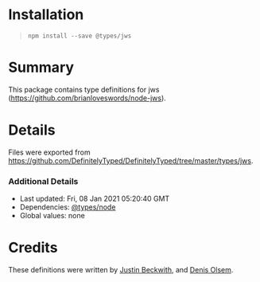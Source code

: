 # Installation
> `npm install --save @types/jws`

# Summary
This package contains type definitions for jws (https://github.com/brianloveswords/node-jws).

# Details
Files were exported from https://github.com/DefinitelyTyped/DefinitelyTyped/tree/master/types/jws.

### Additional Details
 * Last updated: Fri, 08 Jan 2021 05:20:40 GMT
 * Dependencies: [@types/node](https://npmjs.com/package/@types/node)
 * Global values: none

# Credits
These definitions were written by [Justin Beckwith](https://github.com/JustinBeckwith), and [Denis Olsem](https://github.com/dolsem).
